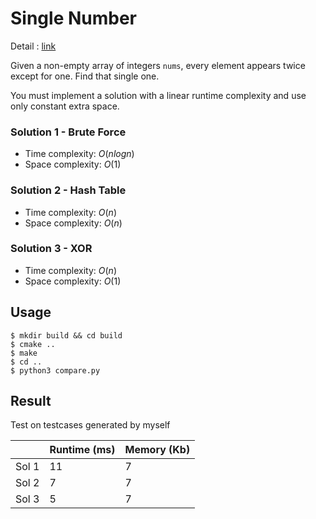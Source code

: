 # Single Number
Detail : [link](https://leetcode.com/problems/single-number/)

Given a non-empty array of integers `nums`, every element appears twice except for one. Find that single one.

You must implement a solution with a linear runtime complexity and use only constant extra space.

### Solution 1 - Brute Force
* Time complexity: $O(nlog n)$
* Space complexity: $O(1)$

### Solution 2 - Hash Table
* Time complexity: $O(n)$
* Space complexity: $O(n)$

### Solution 3 - XOR
* Time complexity: $O(n)$
* Space complexity: $O(1)$

## Usage
```shell
$ mkdir build && cd build
$ cmake ..
$ make
$ cd ..
$ python3 compare.py
```

## Result
Test on testcases generated by myself

|       | Runtime (ms) | Memory (Kb) |
|-------|--------------|-------------|
| Sol 1 | 11           | 7           |
| Sol 2 | 7            | 7           |
| Sol 3 | 5            | 7           |